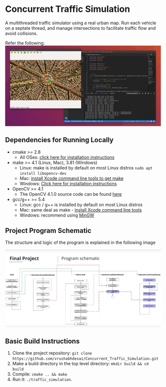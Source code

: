 # Concurrent Traffic Simulation

A multithreaded traffic simulator using a real urban map. Run each vehicle on a septate thread, and manage intersections to facilitate traffic flow and avoid collisions. 

Refer the following:
<img src="data/Idel_Results.gif"/>

## Dependencies for Running Locally
* cmake >= 2.8
  * All OSes: [click here for installation instructions](https://cmake.org/install/)
* make >= 4.1 (Linux, Mac), 3.81 (Windows)
  * Linux: make is installed by default on most Linux distros `sudo apt install libopencv-dev`
  * Mac: [install Xcode command line tools to get make](https://developer.apple.com/xcode/features/)
  * Windows: [Click here for installation instructions](http://gnuwin32.sourceforge.net/packages/make.htm)
* OpenCV >= 4.1
  * The OpenCV 4.1.0 source code can be found [here](https://github.com/opencv/opencv/tree/4.1.0)
* gcc/g++ >= 5.4
  * Linux: gcc / g++ is installed by default on most Linux distros
  * Mac: same deal as make - [install Xcode command line tools](https://developer.apple.com/xcode/features/)
  * Windows: recommend using [MinGW](http://www.mingw.org/)

## Project Program Schematic

The structure and logic of the program is explained in the following image

<img src="data/flow.jpg"/>


## Basic Build Instructions

1. Clone the project repository: `git clone https://github.com/vrushabhdesai/Concurrent_Traffic_Simulation.git`
2. Make a build directory in the top level directory: `mkdir build && cd build`
3. Compile: `cmake .. && make`
4. Run it: `./traffic_simulation`.
